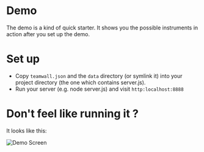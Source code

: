 # Demo

The demo is a kind of quick starter. It shows you the possible instruments in action after you set up the demo.

# Set up #

- Copy `teamwall.json` and the `data` directory (or symlink it) into your project directory (the one which contains server.js).
- Run your server (e.g. node server.js) and visit `http:localhost:8888`

# Don't feel like running it ? #

It looks like this:

![Demo Screen](https://raw.github.com/40bits/teamwall/master/documentation/images/demo_screen.png "Demo Screen")
